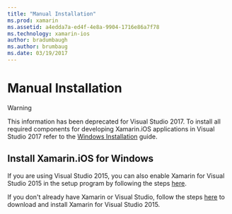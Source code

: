 ```yaml
---
title: "Manual Installation"
ms.prod: xamarin
ms.assetid: a4edda7a-ed4f-4e8a-9904-1716e86a7f78
ms.technology: xamarin-ios
author: bradumbaugh
ms.author: brumbaug
ms.date: 03/19/2017
---
```


# Manual Installation

> [!WARNING]
> This information has been deprecated for Visual Studio 2017. To install all required components for developing Xamarin.iOS applications in Visual Studio 2017 refer to the [Windows Installation](~/ios/get-started/installation/windows/index.md#windowsinstallation) guide.

## Install Xamarin.iOS for Windows

If you are using Visual Studio 2015, you can also enable Xamarin for Visual Studio 2015 in the setup program by following the steps [here](https://msdn.microsoft.com/en-us/library/mt488769.aspx#Anchor_4).

If you don't already have Xamarin or Visual Studio, follow the steps [here](https://msdn.microsoft.com/en-us/library/mt613162.aspx) to download and install Xamarin for Visual Studio 2015.
